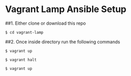 # Vagrant Lamp Ansible Setup

##1. Either clone or download this repo

	$ cd vagrant-lamp

##2. Once inside directory run the following commands 

	$ vagrant up

	$ vagrant halt

	$ vagrant up